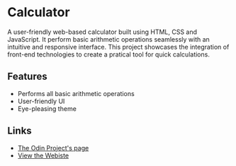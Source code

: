 # Calculator

A user-friendly web-based calculator built using HTML, CSS and JavaScript. It perform basic arithmetic operations seamlessly with an intuitive and responsive interface. This project showcases the integration of front-end technologies to create a pratical tool for quick calculations.

## Features

- Performs all basic arithmetic operations
- User-friendly UI
- Eye-pleasing theme

## Links

- [The Odin Project's page](https://www.theodinproject.com/lessons/foundations-calculator)
- [View the Webiste](https://suwillwd.github.io/calculator/)
